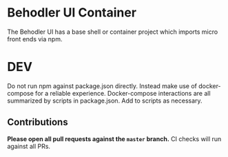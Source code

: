 # Behodler UI Container
The Behodler UI has a base shell or container project which imports micro front ends via npm. 

# DEV
Do not run npm against package.json directly. Instead make use of docker-compose for a reliable experience. 
Docker-compose interactions are all summarized by scripts in package.json. Add to scripts as necessary.

## Contributions

**Please open all pull requests against the `master` branch.**
CI checks will run against all PRs.
